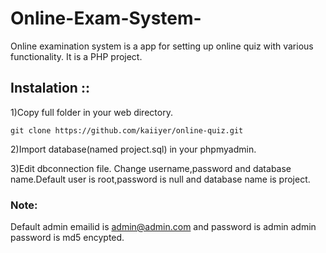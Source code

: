 # Online-Exam-System-
Online examination system is a app for setting up online quiz with various functionality.
It is a PHP project.


## Instalation ::

1)Copy full folder in your web directory.
```
git clone https://github.com/kaiiyer/online-quiz.git
```
2)Import database(named project.sql) in your phpmyadmin.

3)Edit dbconnection file.
  Change username,password and database name.Default user is root,password is null and database name is project.

### Note:
Default admin emailid is admin@admin.com and password is admin
admin password is md5 encypted.
